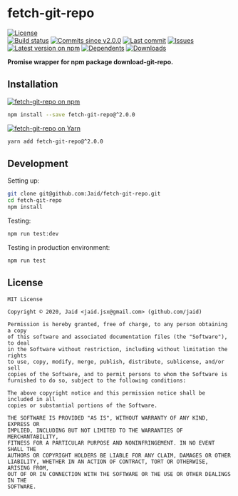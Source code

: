# fetch-git-repo


<a href="https://raw.githubusercontent.com/Jaid/fetch-git-repo/master/license.txt"><img src="https://img.shields.io/github/license/Jaid/fetch-git-repo?style=flat-square" alt="License"/></a>  
<a href="https://actions-badge.atrox.dev/Jaid/fetch-git-repo/goto"><img src="https://img.shields.io/endpoint.svg?style=flat-square&url=https%3A%2F%2Factions-badge.atrox.dev%2FJaid%2Ffetch-git-repo%2Fbadge" alt="Build status"/></a> <a href="https://github.com/Jaid/fetch-git-repo/commits"><img src="https://img.shields.io/github/commits-since/Jaid/fetch-git-repo/v2.0.0?style=flat-square&logo=github" alt="Commits since v2.0.0"/></a> <a href="https://github.com/Jaid/fetch-git-repo/commits"><img src="https://img.shields.io/github/last-commit/Jaid/fetch-git-repo?style=flat-square&logo=github" alt="Last commit"/></a> <a href="https://github.com/Jaid/fetch-git-repo/issues"><img src="https://img.shields.io/github/issues/Jaid/fetch-git-repo?style=flat-square&logo=github" alt="Issues"/></a>  
<a href="https://npmjs.com/package/fetch-git-repo"><img src="https://img.shields.io/npm/v/fetch-git-repo?style=flat-square&logo=npm&label=latest%20version" alt="Latest version on npm"/></a> <a href="https://github.com/Jaid/fetch-git-repo/network/dependents"><img src="https://img.shields.io/librariesio/dependents/npm/fetch-git-repo?style=flat-square&logo=npm" alt="Dependents"/></a> <a href="https://npmjs.com/package/fetch-git-repo"><img src="https://img.shields.io/npm/dm/fetch-git-repo?style=flat-square&logo=npm" alt="Downloads"/></a>

**Promise wrapper for npm package download-git-repo.**















## Installation
<a href="https://npmjs.com/package/fetch-git-repo"><img src="https://img.shields.io/badge/npm-fetch--git--repo-C23039?style=flat-square&logo=npm" alt="fetch-git-repo on npm"/></a>
```bash
npm install --save fetch-git-repo@^2.0.0
```
<a href="https://yarnpkg.com/package/fetch-git-repo"><img src="https://img.shields.io/badge/Yarn-fetch--git--repo-2F8CB7?style=flat-square&logo=yarn&logoColor=white" alt="fetch-git-repo on Yarn"/></a>
```bash
yarn add fetch-git-repo@^2.0.0
```








## Development



Setting up:
```bash
git clone git@github.com:Jaid/fetch-git-repo.git
cd fetch-git-repo
npm install
```
Testing:
```bash
npm run test:dev
```
Testing in production environment:
```bash
npm run test
```


## License
```text
MIT License

Copyright © 2020, Jaid <jaid.jsx@gmail.com> (github.com/jaid)

Permission is hereby granted, free of charge, to any person obtaining a copy
of this software and associated documentation files (the "Software"), to deal
in the Software without restriction, including without limitation the rights
to use, copy, modify, merge, publish, distribute, sublicense, and/or sell
copies of the Software, and to permit persons to whom the Software is
furnished to do so, subject to the following conditions:

The above copyright notice and this permission notice shall be included in all
copies or substantial portions of the Software.

THE SOFTWARE IS PROVIDED "AS IS", WITHOUT WARRANTY OF ANY KIND, EXPRESS OR
IMPLIED, INCLUDING BUT NOT LIMITED TO THE WARRANTIES OF MERCHANTABILITY,
FITNESS FOR A PARTICULAR PURPOSE AND NONINFRINGEMENT. IN NO EVENT SHALL THE
AUTHORS OR COPYRIGHT HOLDERS BE LIABLE FOR ANY CLAIM, DAMAGES OR OTHER
LIABILITY, WHETHER IN AN ACTION OF CONTRACT, TORT OR OTHERWISE, ARISING FROM,
OUT OF OR IN CONNECTION WITH THE SOFTWARE OR THE USE OR OTHER DEALINGS IN THE
SOFTWARE.
```
